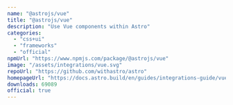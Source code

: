 ```yaml
---
name: "@astrojs/vue"
title: "@astrojs/vue"
description: "Use Vue components within Astro"
categories:
  - "css+ui"
  - "frameworks"
  - "official"
npmUrl: "https://www.npmjs.com/package/@astrojs/vue"
image: "/assets/integrations/vue.svg"
repoUrl: "https://github.com/withastro/astro"
homepageUrl: "https://docs.astro.build/en/guides/integrations-guide/vue/"
downloads: 69089
official: true
---
```

